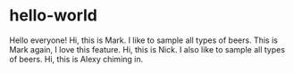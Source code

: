 # hello-world
Hello everyone!
Hi, this is Mark. I like to sample all types of beers.
This is Mark again, I love this feature.
Hi, this is Nick. I also like to sample all types of beers.
Hi, this is Alexy chiming in.
